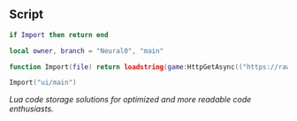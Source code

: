 ## Script
```lua
if Import then return end

local owner, branch = "Neural0", "main"

function Import(file) return loadstring(game:HttpGetAsync(("https://raw.githubusercontent.com/%s/LuaImports/%s/%s.lua"):format(owner, branch, file)), file .. '.lua')() end

Import("ui/main")
```
<i> Lua code storage solutions for optimized and more readable code enthusiasts. </i>
